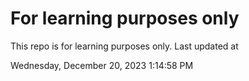 # For learning purposes only
This repo is for learning purposes only.
Last updated at

Wednesday, December 20, 2023 1:14:58 PM

